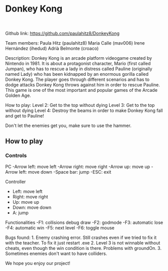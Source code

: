 # Donkey Kong<br/><br/>


Github link: https://github.com/paulahitz8/DonkeyKong


Team members:
Paula Hitz (paulahitz8)
Maria Calle (mav006)
Irene Hernández (ihedud)
Adrià Belmonte (croaco)


Description:
Donkey Kong is an arcade platform videogame created by Nintendo in 1981. 
It is about a protagonist character, Mario (first called Jumpan), who has 
to rescue a lady in distress called Pauline (originally named Lady) who 
has been kidnapped by an enormous gorilla called Donkey Kong. The player 
goes through different scenarios and has to dodge attacks Donkey Kong throws 
against him in order to rescue Pauline. This game is one of the most important 
and popular games of the Arcade Golden Age.


How to play:
Level 2: Get to the top without dying
Level 3: Get to the top without dying
Level 4: Destroy the beams in order to make Donkey Kong fall and get to Pauline!

Don't let the enemies get you, make sure to use the hammer. 


## How to play
### Controls 
PC
-Arrow left: move left
-Arrow right: move right
-Arrow up: move up
-Arrow left: move down
-Space bar: jump 
-ESC: exit

Controller
- Left: move left
- Right: move right
- Up: move up
- Down: move down
- A: jump

Functionalities
-F1: collisions debug draw
-F2: godmode 
-F3: automatic lose
-F4: automatic win
-F5: next level
-F6: toggle mouse



Bugs found:
	1. Enemy crashing error. Still crashes even if we tried to fix it with the teacher. To fix it just restart .exe
	2. Level 3 is not winnable without cheats, even though the win condition is there. Problems with groundOn.
	3. Sometimes enemies don't want to have colliders.





We hope you enjoy our project! 
